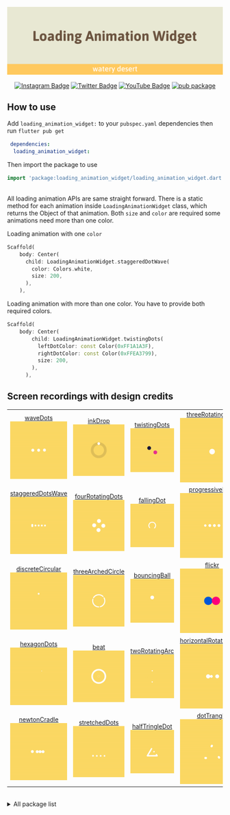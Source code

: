 <p align="center">
   <img src="https://raw.githubusercontent.com/watery-desert/assets/main/loading_animation_widget/package_cover.png" alt="Loading Animation Widget" />
</p>
<!-- <div align="center">
   <a href="https://instagram.com/watery_desert">
   <img src="https://raw.githubusercontent.com/watery-desert/assets/main/social_logo/instagram.png" height="32" alt="instagram: watery_desert"></a>
   <a href="https://twitter.com/watery_desert">
   <img src="https://raw.githubusercontent.com/watery-desert/assets/main/social_logo/twitter.png" height="32" alt="twitter: watery_desert"></a>
   <a href="https://www.youtube.com/channel/UCMr8V70B4402CNOJEYQ30Qg">
   <img src="https://raw.githubusercontent.com/watery-desert/assets/main/social_logo/youtube.png" height="32" alt="youtube: watery_desert"></a>
</div>
<br> -->

<div align="center">

[![Instagram Badge](https://img.shields.io/badge/-watery_desert-e84393?style=for-the-badge&labelColor=e84393&logo=instagram&logoColor=white)](https://instagram.com/watery_desert)
[![Twitter Badge](https://img.shields.io/badge/-watery_desert-1ca0f1?style=for-the-badge&logo=twitter&logoColor=white&link=https://twitter.com/watery_desert)](https://twitter.com/watery_desert)
[![YouTube Badge](https://img.shields.io/badge/-watery_desert-EA3223?style=for-the-badge&labelColor=EA3223&logo=youtube&logoColor=white)](https://youtube.com/watery_desert)
[![pub package](https://img.shields.io/pub/v/loading_animation_widget.svg?style=for-the-badge)](https://pub.dev/packages/loading_animation_widget)
</div>



## **How to use**

Add `loading_animation_widget:` to your `pubspec.yaml` dependencies then run `flutter pub get`

```yaml
 dependencies:
  loading_animation_widget:
```
Then import the package to use

```dart 
import 'package:loading_animation_widget/loading_animation_widget.dart';
```
\
All loading animation APIs are same straight forward. There is a static method for each animation inside `LoadingAnimationWidget` class, which returns the Object of that animation. Both `size` and `color` are required some animations need more than one color.

Loading animation with one `color`
```dart
Scaffold(
    body: Center(
      child: LoadingAnimationWidget.staggeredDotWave(
        color: Colors.white,
        size: 200,
      ),
    ),
```              

Loading animation with more than one color. You have to provide both required colors.
```dart
Scaffold(
    body: Center(
        child: LoadingAnimationWidget.twistingDots(
          leftDotColor: const Color(0xFF1A1A3F),
          rightDotColor: const Color(0xFFEA3799),
          size: 200,
        ),
      ),
```       

## Screen recordings with design credits


<table>
   <tr>
      <td align="center">
         <a href="https://dribbble.com/shots/3967147-">waveDots</a>
         <br>
         <img src="https://raw.githubusercontent.com/watery-desert/assets/main/loading_animation_widget/waveDots.gif"  width="200"/>
      </td>
      <td align="center">
         <a href="https://dribbble.com/shots/13966332-Spinner">inkDrop</a>
         <br>
         <img src="https://raw.githubusercontent.com/watery-desert/assets/main/loading_animation_widget/inkDrop.gif"  width="200"/>
      </td>
      <td align="center">
         <a href="https://dribbble.com/shots/3308544-Preloader-IV">twistingDots</a>
         <br>
         <img src="https://raw.githubusercontent.com/watery-desert/assets/main/loading_animation_widget/twistingDots.gif"  width="200"/>
      </td>
      <td align="center">
         <a href="https://ui8.net/luciyamaji/products/50-animated-loaders?rel=pro21">threeRotatingDots</a>
         <br> 
         <img src="https://raw.githubusercontent.com/watery-desert/assets/main/loading_animation_widget/threeRotatingDots.gif"  width="200"/>
      </td>
   </tr>
   <td align="center">
      <a href="https://dribbble.com/shots/6727060-Wave-Loader">staggeredDotsWave</a>
      <br> 
      <img src="https://raw.githubusercontent.com/watery-desert/assets/main/loading_animation_widget/staggeredDotsWave.gif"  width="200"/>
   </td>
   <td align="center">
      <a href="https://codepen.io/rbv912/pen/dYbqLQ?editors=0100">fourRotatingDots</a>
      <br> 
      <img src="https://raw.githubusercontent.com/watery-desert/assets/main/loading_animation_widget/fourRotatingDots.gif"  width="200"/>
   </td>
   <td align="center">
      <a href="https://codepen.io/rbv912/pen/dYbqLQ?editors=0100">fallingDot</a>
      <br> 
      <img src="https://raw.githubusercontent.com/watery-desert/assets/main/loading_animation_widget/fallingDot.gif"  width="200"/>
   </td>
   <td align="center">
      <a href="https://dribbble.com/shots/5790156-Focus-Reactive">progressiveDots</a>
      <br> 
      <img src="https://raw.githubusercontent.com/watery-desert/assets/main/loading_animation_widget/progressiveDots.gif"  width="200"/>
   </td>
   </tr>
   <td align="center">
      <a href="https://dribbble.com/shots/7888464-Spinner">discreteCircular</a>
      <br> 
      <img src="https://raw.githubusercontent.com/watery-desert/assets/main/loading_animation_widget/discreteCircular.gif"  width="200"/>
   </td>
   <td align="center">
      <a href="https://dribbble.com/shots/5095383-Loader-Animation">threeArchedCircle</a>
      <br> 
      <img src="https://raw.githubusercontent.com/watery-desert/assets/main/loading_animation_widget/threeArchedCircle.gif"  width="200"/>
   </td>
   <td align="center">
      <a href="https://dribbble.com/shots/2379959-Bouncy-Ball">bouncingBall</a>
      <br> 
      <img src="https://raw.githubusercontent.com/watery-desert/assets/main/loading_animation_widget/bouncingBall.gif"  width="200"/>
   </td>
   <td align="center">
      <a href="https://dribbble.com/shots/7498067-Loaders-Vol3-Colors">flickr</a>
      <br> 
      <img src="https://raw.githubusercontent.com/watery-desert/assets/main/loading_animation_widget/flickr.gif"  width="200"/>
   </td>
   </tr>
   <td align="center">
      <a href="https://dribbble.com/shots/11962729-Healio-Emotion-Tracker-Apple-Watch">hexagonDots</a>
      <br> 
      <img src="https://raw.githubusercontent.com/watery-desert/assets/main/loading_animation_widget/hexagonDots.gif"  width="200"/>
   </td>
   <td align="center">
      <a href="https://www.behance.net/gallery/58535057/Loader">beat</a>
      <br> 
      <img src="https://raw.githubusercontent.com/watery-desert/assets/main/loading_animation_widget/beat.gif"  width="200"/>
   </td>
   <td align="center">
      <a href="https://dribbble.com/shots/2050032-Elemental-Loader">twoRotatingArc</a>
      <br> 
      <img src="https://raw.githubusercontent.com/watery-desert/assets/main/loading_animation_widget/twoRotatingArc.gif"  width="200"/>
   </td>
   <td align="center">
      <a href="https://ui8.net/luciyamaji/products/50-animated-loaders?rel=pro21">horizontalRotatingDots</a>
      <br> 
      <img src="https://raw.githubusercontent.com/watery-desert/assets/main/loading_animation_widget/horizontalRotatingDots.gif"  width="200"/>
   </td>
   </tr>
   <td align="center">
      <a href="https://dribbble.com/shots/2968029-Newton-Cradle-preloader-principle-freebie">newtonCradle</a>
      <br> 
      <img src="https://raw.githubusercontent.com/watery-desert/assets/main/loading_animation_widget/newtonCradle.gif"  width="200"/>
   </td>
   <td align="center">
      <a href="https://dribbble.com/shots/9109441-Flat-Loaders">stretchedDots</a>
      <br> 
      <img src="https://raw.githubusercontent.com/watery-desert/assets/main/loading_animation_widget/stretchedDots.gif"  width="200"/>
   </td>
   <td align="center">
      <a href="https://dribbble.com/shots/5878367-Loaders">halfTringleDot</a>
      <br> 
      <img src="https://raw.githubusercontent.com/watery-desert/assets/main/loading_animation_widget/halfTringleDot.gif"  width="200"/>
   </td>
   <td align="center">
      <a href="https://dribbble.com/shots/2689200-Loading">dotTrangle</a>
      <br> 
      <img src="https://raw.githubusercontent.com/watery-desert/assets/main/loading_animation_widget/dotTrangle.gif"  width="200"/>
   </td>
   </tr>
</table>

<br>
<details>
   <summary> All package list</summary>
   <br>

   ● [Sliding Clipped Nav Bar](https://github.com/watery-desert/sliding_clipped_nav_bar)\
   ● [Water Drop Nav Bar](https://github.com/watery-desert/water_drop_nav_bar)\
   ● [Swipeable Tile](https://github.com/watery-desert/swipeable_tile)\
   ➜ [Loading Animation Widget](https://github.com/watery-desert/loading_animation_widget)
   </summary> 
</details>
<br>

